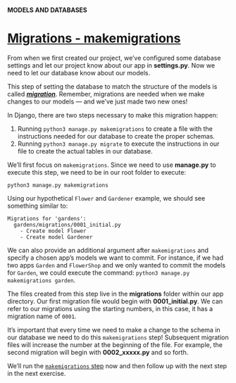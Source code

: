 #### MODELS AND DATABASES

# [Migrations - makemigrations](https://www.codecademy.com/paths/build-python-web-apps-with-django/tracks/data-in-django/modules/django-models-and-databases/lessons/django-models-and-databases/exercises/migrations-makemigration)

From when we first created our project, we’ve configured some database settings and let our project know about our app in **settings.py**. 
Now we need to let our database know about our models.

This step of setting the database to match the structure of the models is called [***migration***](https://docs.djangoproject.com/en/3.1/topics/migrations/). 
Remember, migrations are needed when we make changes to our models — and we’ve just made two new ones!

In Django, there are two steps necessary to make this migration happen:
1. Running `python3 manage.py makemigrations` to create a file with the instructions needed for our database to create the proper schemas.
2. Running `python3 manage.py migrate` to execute the instructions in our file to create the actual tables in our database.

We’ll first focus on `makemigrations`. 
Since we need to use **manage.py** to execute this step, we need to be in our root folder to execute:
```
python3 manage.py makemigrations
```
Using our hypothetical `Flower` and `Gardener` example, we should see something similar to:
```
Migrations for 'gardens':
  gardens/migrations/0001_initial.py
    - Create model Flower
    - Create model Gardener
```
We can also provide an additional argument after `makemigrations` and specify a chosen app’s models we want to commit. 
For instance, if we had two apps `Garden` and `FlowerShop` and we only wanted to commit the models for `Garden`, we could execute the command: 
`python3 manage.py makemigrations garden`.

The files created from this step live in the **migrations** folder within our app directory. 
Our first migration file would begin with **0001_initial.py**. 
We can refer to our migrations using the starting numbers, in this case, it has a migration name of `0001`.

It’s important that every time we need to make a change to the schema in our database we need to do this  `makemigrations` step! 
Subsequent migration files will increase the number at the beginning of the file. 
For example, the second migration will begin with **0002_xxxxx.py** and so forth.

We’ll run the [`makemigrations` step](https://docs.djangoproject.com/en/3.1/ref/django-admin/#django-admin-makemigrations) 
now and then follow up with the next step in the next exercise.
